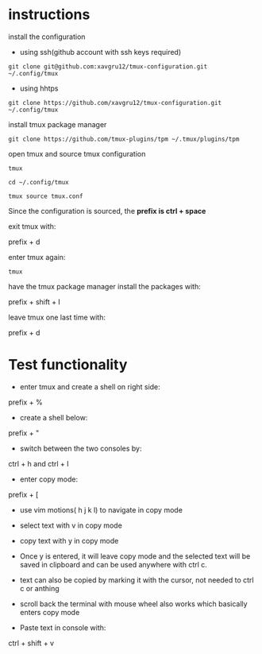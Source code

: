 # instructions

install the configuration

- using ssh(github account with ssh keys required)
```
git clone git@github.com:xavgru12/tmux-configuration.git ~/.config/tmux
```

- using hhtps
```
git clone https://github.com/xavgru12/tmux-configuration.git ~/.config/tmux
```

install tmux package manager
```
git clone https://github.com/tmux-plugins/tpm ~/.tmux/plugins/tpm
```

open tmux and source tmux configuration

```
tmux
```

```
cd ~/.config/tmux
```

```
tmux source tmux.conf
```

Since the configuration is sourced, the **prefix is ctrl + space**

exit tmux with:

prefix + d

enter tmux again:
```
tmux
```

have the tmux package manager install the packages with:

prefix + shift + I

leave tmux one last time with:

prefix + d

# Test functionality

- enter tmux and create a shell on right side:

prefix + %

- create a shell below:

prefix + "

- switch  between the two consoles by:

ctrl + h and ctrl + l

- enter copy mode:

prefix + [

- use vim motions( h j k l) to navigate in copy mode

- select text with v in copy mode

- copy text with y in copy mode

- Once y is entered, it will leave copy mode and the selected text will be
saved in clipboard and can be used anywhere with ctrl c.

- text can also be copied by marking it with the cursor, not needed to ctrl c or anthing

- scroll back the terminal with mouse wheel also works which basically enters copy mode

- Paste text in console with:

ctrl + shift + v
